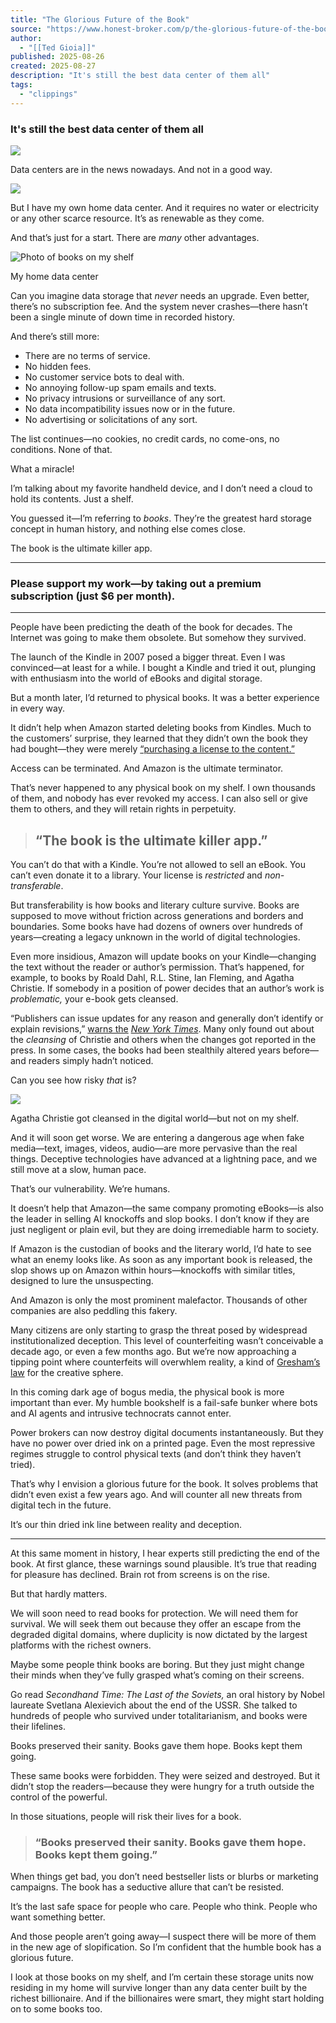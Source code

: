 ```yaml
---
title: "The Glorious Future of the Book"
source: "https://www.honest-broker.com/p/the-glorious-future-of-the-book?publication_id=296132&post_id=171909285&isFreemail=false&r=7br8e&triedRedirect=true"
author:
  - "[[Ted Gioia]]"
published: 2025-08-26
created: 2025-08-27
description: "It's still the best data center of them all"
tags:
  - "clippings"
---
```

### It's still the best data center of them all

![](https://substackcdn.com/image/fetch/$s_!IhK2!,w_424,c_limit,f_webp,q_auto:good,fl_progressive:steep/https%3A%2F%2Fsubstack-post-media.s3.amazonaws.com%2Fpublic%2Fimages%2F693e3b19-de9f-430c-a807-ba86290aeeeb_1057x352.png)

Data centers are in the news nowadays. And not in a good way.

![](https://substackcdn.com/image/fetch/$s_!VJ3z!,w_424,c_limit,f_webp,q_auto:good,fl_progressive:steep/https%3A%2F%2Fsubstack-post-media.s3.amazonaws.com%2Fpublic%2Fimages%2Fcb80bce0-7e6b-4335-990e-16ca57e2a4da_2190x1194.png)

But I have my own home data center. And it requires no water or electricity or any other scarce resource. It’s as renewable as they come.

And that’s just for a start. There are *many* other advantages.

![Photo of books on my shelf](https://substackcdn.com/image/fetch/$s_!pV8b!,w_424,c_limit,f_webp,q_auto:good,fl_progressive:steep/https%3A%2F%2Fsubstack-post-media.s3.amazonaws.com%2Fpublic%2Fimages%2F53e361b1-eb1f-4860-8d5d-8685d156922c_1920x1006.jpeg)

My home data center

Can you imagine data storage that *never* needs an upgrade. Even better, there’s no subscription fee. And the system never crashes—there hasn’t been a single minute of down time in recorded history.

And there’s still more:

- There are no terms of service.
- No hidden fees.
- No customer service bots to deal with.
- No annoying follow-up spam emails and texts.
- No privacy intrusions or surveillance of any sort.
- No data incompatibility issues now or in the future.
- No advertising or solicitations of any sort.

The list continues—no cookies, no credit cards, no come-ons, no conditions. None of that.

What a miracle!

I’m talking about my favorite handheld device, and I don’t need a cloud to hold its contents. Just a shelf.

You guessed it—I’m referring to *books*. They’re the greatest hard storage concept in human history, and nothing else comes close.

The book is the ultimate killer app.

---

### Please support my work—by taking out a premium subscription (just $6 per month).

---

People have been predicting the death of the book for decades. The Internet was going to make them obsolete. But somehow they survived.

The launch of the Kindle in 2007 posed a bigger threat. Even I was convinced—at least for a while. I bought a Kindle and tried it out, plunging with enthusiasm into the world of eBooks and digital storage.

But a month later, I’d returned to physical books. It was a better experience in every way.

It didn’t help when Amazon started deleting books from Kindles. Much to the customers’ surprise, they learned that they didn’t own the book they had bought—they were merely [“purchasing a license to the content.”](https://www.ereadersforum.com/threads/amazon-clarifies-kindle-e-book-purchases-youre-licensing-not-owning.4831/)

Access can be terminated. And Amazon is the ultimate terminator.

That’s never happened to any physical book on my shelf. I own thousands of them, and nobody has ever revoked my access. I can also sell or give them to others, and they will retain rights in perpetuity.

> ## “The book is the ultimate killer app.”

You can’t do that with a Kindle. You’re not allowed to sell an eBook. You can’t even donate it to a library. Your license is *restricted* and *non-transferable*.

But transferability is how books and literary culture survive. Books are supposed to move without friction across generations and borders and boundaries. Some books have had dozens of owners over hundreds of years—creating a legacy unknown in the world of digital technologies.

Even more insidious, Amazon will update books on your Kindle—changing the text without the reader or author’s permission. That’s happened, for example, to books by Roald Dahl, R.L. Stine, Ian Fleming, and Agatha Christie. If somebody in a position of power decides that an author’s work is *problematic,* your e-book gets cleansed.

“Publishers can issue updates for any reason and generally don’t identify or explain revisions,” [warns the](https://www.nytimes.com/2023/04/04/arts/dahl-christie-stine-kindle-edited.html) *[New York Times](https://www.nytimes.com/2023/04/04/arts/dahl-christie-stine-kindle-edited.html)*. Many only found out about the *cleansing* of Christie and others when the changes got reported in the press. In some cases, the books had been stealthily altered years before—and readers simply hadn’t noticed.

Can you see how risky *that* is?

![](https://substackcdn.com/image/fetch/$s_!olzd!,w_424,c_limit,f_webp,q_auto:good,fl_progressive:steep/https%3A%2F%2Fsubstack-post-media.s3.amazonaws.com%2Fpublic%2Fimages%2F041622e4-01ba-48bd-ab6c-56062f910d06_347x397.png)

Agatha Christie got cleansed in the digital world—but not on my shelf.

And it will soon get worse. We are entering a dangerous age when fake media—text, images, videos, audio—are more pervasive than the real things. Deceptive technologies have advanced at a lightning pace, and we still move at a slow, human pace.

That’s our vulnerability. We’re humans.

It doesn’t help that Amazon—the same company promoting eBooks—is also the leader in selling AI knockoffs and slop books. I don’t know if they are just negligent or plain evil, but they are doing irremediable harm to society.

If Amazon is the custodian of books and the literary world, I’d hate to see what an enemy looks like. As soon as any important book is released, the slop shows up on Amazon within hours—knockoffs with similar titles, designed to lure the unsuspecting.

And Amazon is only the most prominent malefactor. Thousands of other companies are also peddling this fakery.

Many citizens are only starting to grasp the threat posed by widespread institutionalized deception. This level of counterfeiting wasn’t conceivable a decade ago, or even a few months ago. But we’re now approaching a tipping point where counterfeits will overwhlem reality, a kind of [Gresham’s law](https://en.wikipedia.org/wiki/Gresham%27s_law) for the creative sphere.

In this coming dark age of bogus media, the physical book is more important than ever. My humble bookshelf is a fail-safe bunker where bots and AI agents and intrusive technocrats cannot enter.

Power brokers can now destroy digital documents instantaneously. But they have no power over dried ink on a printed page. Even the most repressive regimes struggle to control physical texts (and don’t think they haven’t tried).

That’s why I envision a glorious future for the book. It solves problems that didn’t even exist a few years ago. And will counter all new threats from digital tech in the future.

It’s our thin dried ink line between reality and deception.

---

At this same moment in history, I hear experts still predicting the end of the book. At first glance, these warnings sound plausible. It’s true that reading for pleasure has declined. Brain rot from screens is on the rise.

But that hardly matters.

We will soon need to read books for protection. We will need them for survival. We will seek them out because they offer an escape from the degraded digital domains, where duplicity is now dictated by the largest platforms with the richest owners.

Maybe some people think books are boring. But they just might change their minds when they’ve fully grasped what’s coming on their screens.

Go read *Secondhand Time: The Last of the Soviets,* an oral history by Nobel laureate Svetlana Alexievich about the end of the USSR. She talked to hundreds of people who survived under totalitarianism, and books were their lifelines.

Books preserved their sanity. Books gave them hope. Books kept them going.

These same books were forbidden. They were seized and destroyed. But it didn’t stop the readers—because they were hungry for a truth outside the control of the powerful.

In those situations, people will risk their lives for a book.

> ### “Books preserved their sanity. Books gave them hope. Books kept them going.”

When things get bad, you don’t need bestseller lists or blurbs or marketing campaigns. The book has a seductive allure that can’t be resisted.

It’s the last safe space for people who care. People who think. People who want something better.

And those people aren’t going away—I suspect there will be more of them in the new age of slopification. So I’m confident that the humble book has a glorious future.

I look at those books on my shelf, and I’m certain these storage units now residing in my home will survive longer than any data center built by the richest billionaire. And if the billionaires were smart, they might start holding on to some books too.